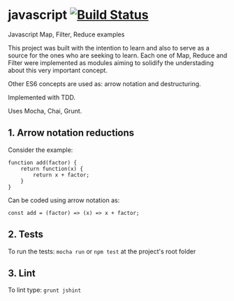 # javascript [![Build Status](https://travis-ci.org/dudu84/javascript.svg?branch=master)](https://travis-ci.org/dudu84/javascript)
Javascript Map, Filter, Reduce examples

This project was built with the intention to learn and also to serve as a source for the ones who are seeking to learn.
Each one of Map, Reduce and Filter were implemented as modules aiming to solidify the understading about this very important concept.

Other ES6 concepts are used as: arrow notation and destructuring.  

Implemented with TDD.


Uses Mocha, Chai, Grunt.

## 1. Arrow notation reductions

Consider the example:
    
    function add(factor) {
        return function(x) {
            return x + factor;
        }
    }

Can be coded using arrow notation as:

    const add = (factor) => (x) => x + factor;

## 2. Tests
To run the tests: `mocha run` or `npm test` at the project's root folder

## 3. Lint
To lint type: `grunt jshint`
